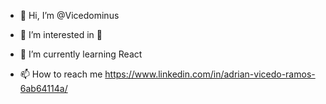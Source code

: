 - 👋 Hi, I’m @Vicedominus
- 👀 I’m interested in 🐍
- 🌱 I’m currently learning React
 
- 📫 How to reach me https://www.linkedin.com/in/adrian-vicedo-ramos-6ab64114a/


